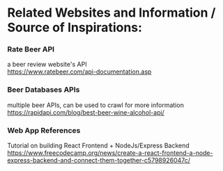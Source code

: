 # Related Websites and Information / Source of Inspirations:

### Rate Beer API
a beer review website's API\
https://www.ratebeer.com/api-documentation.asp

### Beer Databases APIs
multiple beer APIs, can be used to crawl for more information\
https://rapidapi.com/blog/best-beer-wine-alcohol-api/


### Web App References
Tutorial on building React Frontend + NodeJs/Express Backend <br>
https://www.freecodecamp.org/news/create-a-react-frontend-a-node-express-backend-and-connect-them-together-c5798926047c/



